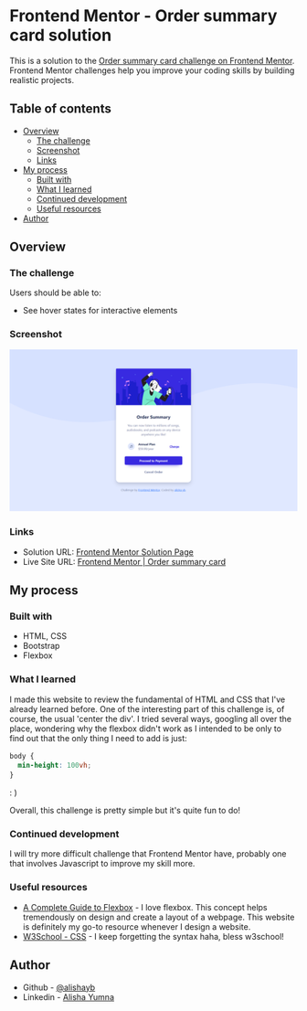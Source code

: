 # Frontend Mentor - Order summary card solution

This is a solution to the [Order summary card challenge on Frontend Mentor](https://www.frontendmentor.io/challenges/order-summary-component-QlPmajDUj). Frontend Mentor challenges help you improve your coding skills by building realistic projects. 

## Table of contents

- [Overview](#overview)
  - [The challenge](#the-challenge)
  - [Screenshot](#screenshot)
  - [Links](#links)
- [My process](#my-process)
  - [Built with](#built-with)
  - [What I learned](#what-i-learned)
  - [Continued development](#continued-development)
  - [Useful resources](#useful-resources)
- [Author](#author)

## Overview

### The challenge

Users should be able to:

- See hover states for interactive elements

### Screenshot

![](./web-screenshot.png)

### Links

- Solution URL: [Frontend Mentor Solution Page](https://www.frontendmentor.io/solutions/order-summary-page-using-bootstrap-and-flexbox-btVBOiwaq)
- Live Site URL: [Frontend Mentor | Order summary card](https://alishayb.github.io/order-summary-card/)

## My process

### Built with

- HTML, CSS
- Bootstrap
- Flexbox

### What I learned

I made this website to review the fundamental of HTML and CSS that I've already learned before. One of the interesting part of this challenge is, of course, the usual 'center the div'. I tried several ways, googling all over the place, wondering why the flexbox didn't work as I intended to be only to find out that the only thing I need to add is just: 
```css
body {
  min-height: 100vh;
}
```
: )

Overall, this challenge is pretty simple but it's quite fun to do!

### Continued development

I will try more difficult challenge that Frontend Mentor have, probably one that involves Javascript to improve my skill more. 

### Useful resources

- [A Complete Guide to Flexbox](https://css-tricks.com/snippets/css/a-guide-to-flexbox/) - I love flexbox. This concept helps tremendously on design and create a layout of a webpage. This website is definitely my go-to resource whenever I design a website.
- [W3School - CSS](https://www.w3schools.com/css/default.asp) - I keep forgetting the syntax haha, bless w3school! 

## Author

- Github - [@alishayb](https://github.com/alishayb)
- Linkedin - [Alisha Yumna](https://www.linkedin.com/in/alisha-yumna-bakri-922682166/)
